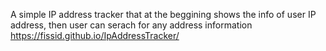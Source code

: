 A simple IP address tracker that at the beggining shows the info of user IP address, then user can serach for any address information </br>
https://fissid.github.io/IpAddressTracker/
